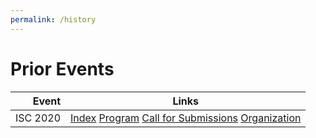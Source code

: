 ```yaml
---
permalink: /history
---
```


# Prior Events

| Event | Links
| ----: | ------
| ISC 2020 | [Index](/2020/index) [Program](/2020/program) [Call for Submissions](/2020/call) [Organization](/2020/organization)
